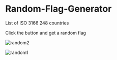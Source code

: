 # Random-Flag-Generator
List of ISO 3166 248 countries 


Click the button and get a random flag 




![random2](https://user-images.githubusercontent.com/106537238/183044873-c74ca5af-b0d8-47b1-b661-f6cdb8f30768.PNG)





![random1](https://user-images.githubusercontent.com/106537238/183044880-50ae3f29-9633-4c30-a9a1-c125e1f5d46f.PNG)
